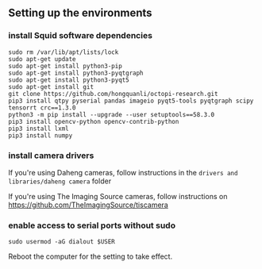 ## Setting up the environments

### install Squid software dependencies
```
sudo rm /var/lib/apt/lists/lock
sudo apt-get update
sudo apt-get install python3-pip
sudo apt-get install python3-pyqtgraph
sudo apt-get install python3-pyqt5
sudo apt-get install git
git clone https://github.com/hongquanli/octopi-research.git
pip3 install qtpy pyserial pandas imageio pyqt5-tools pyqtgraph scipy tensorrt crc==1.3.0
python3 -m pip install --upgrade --user setuptools==58.3.0
pip3 install opencv-python opencv-contrib-python
pip3 install lxml
pip3 install numpy
```

### install camera drivers
If you're using Daheng cameras, follow instructions in the `drivers and libraries/daheng camera` folder

If you're using The Imaging Source cameras, follow instructions on https://github.com/TheImagingSource/tiscamera 

### enable access to serial ports without sudo

```
sudo usermod -aG dialout $USER
```
Reboot the computer for the setting to take effect.